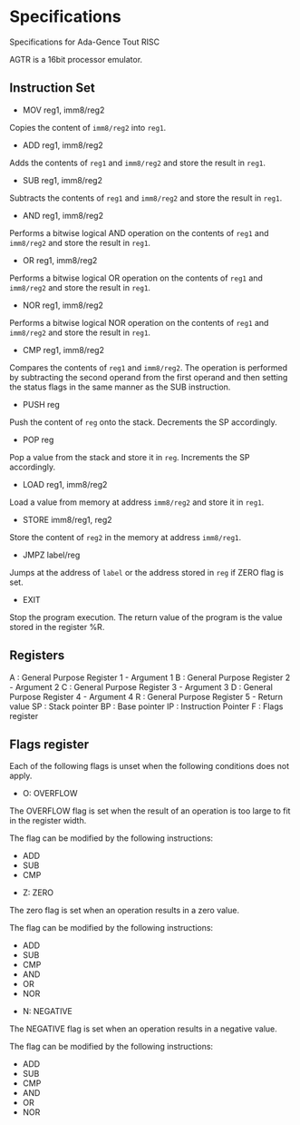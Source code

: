 # Specifications

Specifications for Ada-Gence Tout RISC

AGTR is a 16bit processor emulator.

## Instruction Set

* MOV reg1, imm8/reg2

Copies the content of `imm8/reg2` into `reg1`.

* ADD reg1, imm8/reg2

Adds the contents of `reg1` and `imm8/reg2` and store the result in `reg1`.

* SUB reg1, imm8/reg2

Subtracts the contents of `reg1` and `imm8/reg2` and store the result in `reg1`.

* AND reg1, imm8/reg2

Performs a bitwise logical AND operation on the contents of `reg1` and
`imm8/reg2` and store the result in `reg1`.

* OR reg1, imm8/reg2

Performs a bitwise logical OR operation on the contents of `reg1` and
`imm8/reg2` and store the result in `reg1`.

* NOR reg1, imm8/reg2

Performs a bitwise logical NOR operation on the contents of `reg1` and
`imm8/reg2` and store the result in `reg1`.

* CMP reg1, imm8/reg2

Compares the contents of `reg1` and `imm8/reg2`. The operation is performed by
subtracting the second operand from the first operand and then setting the
status flags in the same manner as the SUB instruction.

* PUSH reg

Push the content of `reg` onto the stack. Decrements the SP accordingly.

* POP reg

Pop a value from the stack and store it in `reg`. Increments the SP accordingly.

* LOAD reg1, imm8/reg2

Load a value from memory at address `imm8/reg2` and store it in `reg1`.

* STORE imm8/reg1, reg2

Store the content of `reg2` in the memory at address `imm8/reg1`.

* JMPZ label/reg

Jumps at the address of `label` or the address stored in `reg` if ZERO flag is
set.

* EXIT

Stop the program execution. The return value of the program is the value stored
in the register %R.

## Registers

A  : General Purpose Register 1 - Argument 1
B  : General Purpose Register 2 - Argument 2
C  : General Purpose Register 3 - Argument 3
D  : General Purpose Register 4 - Argument 4
R  : General Purpose Register 5 - Return value
SP : Stack pointer
BP : Base pointer
IP : Instruction Pointer
F  : Flags register

## Flags register

Each of the following flags is unset when the following conditions does not
apply.

* O: OVERFLOW

The OVERFLOW flag is set when the result of an operation is too large to fit in
the register width.

The flag can be modified by the following instructions:

- ADD
- SUB
- CMP

* Z: ZERO

The zero flag is set when an operation results in a zero value.

The flag can be modified by the following instructions:

- ADD
- SUB
- CMP
- AND
- OR
- NOR

* N: NEGATIVE

The NEGATIVE flag is set when an operation results in a negative value.

The flag can be modified by the following instructions:

- ADD
- SUB
- CMP
- AND
- OR
- NOR

